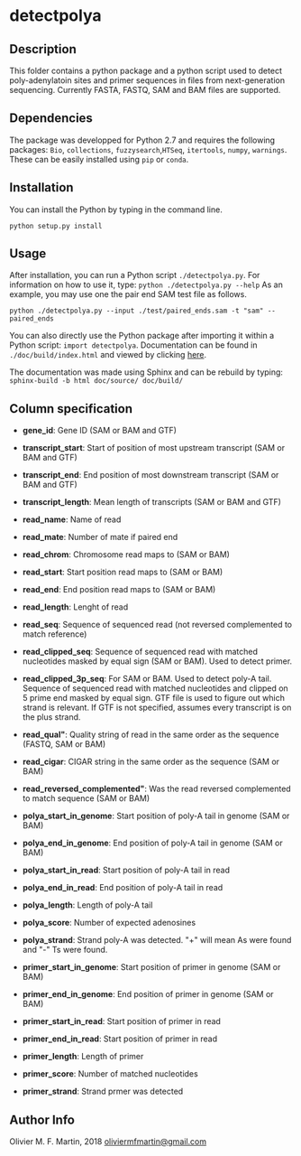 # detectpolya

## Description

This folder contains a python package and a python script used to detect poly-adenylatoin sites and primer sequences in files from next-generation sequencing. Currently FASTA, FASTQ, SAM and BAM files are supported.

## Dependencies

The package was developped for Python 2.7 and requires the following packages: `Bio`, `collections`, `fuzzysearch`,`HTSeq`, `itertools`, `numpy`, `warnings`. These can be easily installed using `pip` or `conda`.

## Installation

You can install the Python by typing in the command line.

```
python setup.py install
```

## Usage

After installation, you can run a Python script `./detectpolya.py`. For information on how to use it, type: `python ./detectpolya.py --help` As an example, you may use one the pair end SAM test file as follows.

```
python ./detectpolya.py --input ./test/paired_ends.sam -t "sam" --paired_ends
```

You can also directly use the Python package after importing it within a Python script: `import detectpolya`. Documentation can be found in `./doc/build/index.html` and viewed by clicking [here](https://htmlpreview.github.io/?https://github.com/oliviermfmartin/detectpolya/blob/master/doc/build/index.html).

The documentation was made using Sphinx and can be rebuild by typing: `sphinx-build -b html doc/source/ doc/build/`

## Column specification

* **gene_id**: Gene ID (SAM or BAM and GTF)

* **transcript_start**: Start of position of most upstream transcript (SAM or BAM and GTF)

* **transcript_end**: End position of most downstream transcript (SAM or BAM and GTF)

* **transcript_length**: Mean length of transcripts (SAM or BAM and GTF)

* **read_name**: Name of read 

* **read_mate**: Number of mate if paired end

* **read_chrom**: Chromosome read maps to (SAM or BAM)

* **read_start**: Start position read maps to (SAM or BAM)

* **read_end**: End position read maps to (SAM or BAM)

* **read_length**: Lenght of read 

* **read_seq**: Sequence of sequenced read (not reversed complemented to match reference)

* **read_clipped_seq**: Sequence of sequenced read with matched nucleotides masked by equal sign (SAM or BAM). Used to detect primer.

* **read_clipped_3p_seq**: For SAM or BAM. Used to detect poly-A tail. Sequence of sequenced read with matched nucleotides and clipped on 5 prime end masked by equal sign. GTF file is used to figure out which strand is relevant. If GTF is not specified, assumes every transcript is on the plus strand.

* **read_qual"**: Quality string of read in the same order as the sequence (FASTQ, SAM or BAM)

* **read_cigar**: CIGAR string in the same order as the sequence (SAM or BAM)

* **read_reversed_complemented"**: Was the read reversed complemented to match sequence (SAM or BAM)

* **polya_start_in_genome**: Start position of poly-A tail in genome (SAM or BAM)

* **polya_end_in_genome**: End position of poly-A tail in genome (SAM or BAM)

* **polya_start_in_read**: Start position of poly-A tail in read

* **polya_end_in_read**: End position of poly-A tail in read

* **polya_length**: Length of poly-A tail

* **polya_score**: Number of expected adenosines

* **polya_strand**: Strand poly-A was detected. "+" will mean As were found and "-" Ts were found.

* **primer_start_in_genome**: Start position of primer in genome (SAM or BAM)

* **primer_end_in_genome**: End position of primer in genome (SAM or BAM)

* **primer_start_in_read**: Start position of primer in read

* **primer_end_in_read**: Start position of primer in read

* **primer_length**: Length of primer

* **primer_score**: Number of matched nucleotides

* **primer_strand**: Strand prmer was detected

## Author Info

Olivier M. F. Martin, 2018
oliviermfmartin@gmail.com
